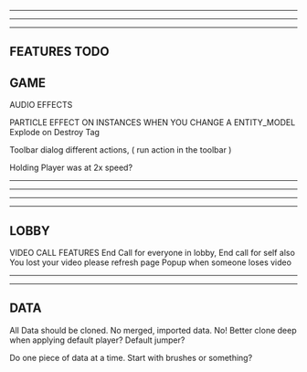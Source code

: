 --------------------------------------------------------------------------------------
--------------------------------------------------------------------------------------
--------------------------------------------------------------------------------------
FEATURES TODO
--------------------------------------------------------------------------------------

GAME
--------------------------------------------------------------------------------------

AUDIO EFFECTS

PARTICLE EFFECT ON INSTANCES WHEN YOU CHANGE A ENTITY_MODEL
  Explode on Destroy Tag

Toolbar dialog different actions, ( run action in the toolbar )

Holding Player was at 2x speed?

---

---------------------------------------------------------------------------------------------------------------------------------------------------------------------------
--------------------------------------------------------------------------------------
-----------------------------
LOBBY
--------------------------------------------------------------------------------------

VIDEO CALL FEATURES
  End Call for everyone in lobby, End call for self also
  You lost your video please refresh page 
  Popup when someone loses video 

---------------------------------------------------------------------------------------------------------------------------------------------------------------------------
-------------------------------
DATA
--------------------------------------------------------------------------------------

All Data should be cloned. No merged, imported data. No!
Better clone deep when applying default player? Default jumper?

Do one piece of data at a time. Start with brushes or something?